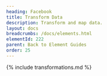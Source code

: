 ```yaml
---
heading: Facebook
title: Transform Data
description: Transform and map data.
layout: docs
breadcrumbs: /docs/elements.html
elementId: 222
parent: Back to Element Guides
order: 25
---
```


{% include transformations.md %}
